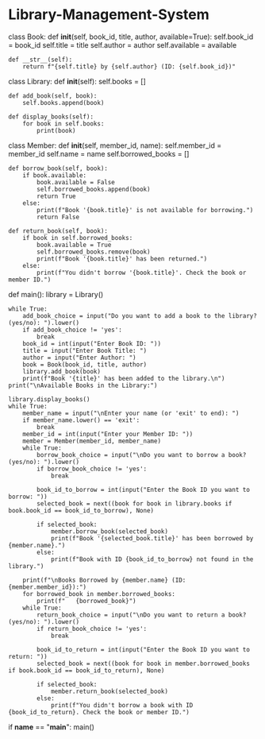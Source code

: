 # Library-Management-System
class Book:
    def __init__(self, book_id, title, author, available=True):
        self.book_id = book_id
        self.title = title
        self.author = author
        self.available = available

    def __str__(self):
        return f"{self.title} by {self.author} (ID: {self.book_id})"

class Library:
    def __init__(self):
        self.books = []

    def add_book(self, book):
        self.books.append(book)

    def display_books(self):
        for book in self.books:
            print(book)

class Member:
    def __init__(self, member_id, name):
        self.member_id = member_id
        self.name = name
        self.borrowed_books = []

    def borrow_book(self, book):
        if book.available:
            book.available = False
            self.borrowed_books.append(book)
            return True
        else:
            print(f"Book '{book.title}' is not available for borrowing.")
            return False

    def return_book(self, book):
        if book in self.borrowed_books:
            book.available = True
            self.borrowed_books.remove(book)
            print(f"Book '{book.title}' has been returned.")
        else:
            print(f"You didn't borrow '{book.title}'. Check the book or member ID.")

def main():
    library = Library()

    while True:
        add_book_choice = input("Do you want to add a book to the library? (yes/no): ").lower()
        if add_book_choice != 'yes':
            break
        book_id = int(input("Enter Book ID: "))
        title = input("Enter Book Title: ")
        author = input("Enter Author: ")
        book = Book(book_id, title, author)
        library.add_book(book)
        print(f"Book '{title}' has been added to the library.\n")
    print("\nAvailable Books in the Library:")
    
    library.display_books()
    while True:
        member_name = input("\nEnter your name (or 'exit' to end): ")
        if member_name.lower() == 'exit':
            break
        member_id = int(input("Enter your Member ID: "))
        member = Member(member_id, member_name)
        while True:
            borrow_book_choice = input("\nDo you want to borrow a book? (yes/no): ").lower()
            if borrow_book_choice != 'yes':
                break

            book_id_to_borrow = int(input("Enter the Book ID you want to borrow: "))
            selected_book = next((book for book in library.books if book.book_id == book_id_to_borrow), None)

            if selected_book:
                member.borrow_book(selected_book)
                print(f"Book '{selected_book.title}' has been borrowed by {member.name}.")
            else:
                print(f"Book with ID {book_id_to_borrow} not found in the library.")

        print(f"\nBooks Borrowed by {member.name} (ID: {member.member_id}):")
        for borrowed_book in member.borrowed_books:
            print(f"   {borrowed_book}")
        while True:
            return_book_choice = input("\nDo you want to return a book? (yes/no): ").lower()
            if return_book_choice != 'yes':
                break

            book_id_to_return = int(input("Enter the Book ID you want to return: "))
            selected_book = next((book for book in member.borrowed_books if book.book_id == book_id_to_return), None)

            if selected_book:
                member.return_book(selected_book)
            else:
                print(f"You didn't borrow a book with ID {book_id_to_return}. Check the book or member ID.")

if __name__ == "__main__":
    main()
